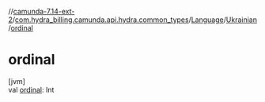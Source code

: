 //[camunda-7.14-ext-2](../../../../index.md)/[com.hydra_billing.camunda.api.hydra.common_types](../../index.md)/[Language](../index.md)/[Ukrainian](index.md)/[ordinal](ordinal.md)

# ordinal

[jvm]\
val [ordinal](ordinal.md): Int
